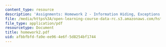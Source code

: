 ```yaml
---
content_type: resource
description: 'Assignments: Homework 2 - Information Hiding, Exceptions'
file: /media/https%3A/open-learning-course-data-rc.s3.amazonaws.com/hst-952-computing-for-biomedical-scientists-fall-2002/afbbfbfdfa9eee964e6f5d8254bf1744_homework2.pdf
file_type: application/pdf
resourcetype: Document
title: homework2.pdf
uid: afbbfbfd-fa9e-ee96-4e6f-5d8254bf1744
---
```

